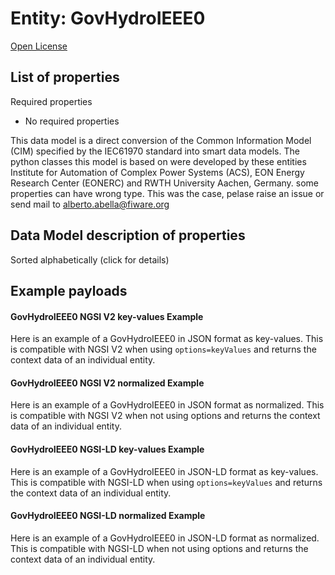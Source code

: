 Entity: GovHydroIEEE0  
=====================  
[Open License](https://github.com/smart-data-models//dataModel.EnergyCIM/blob/master/GovHydroIEEE0/LICENSE.md)  

## List of properties  

Required properties  
- No required properties    
This data model is a direct conversion of the Common Information Model (CIM) specified by the IEC61970 standard into smart data models. The python classes this model is based on were developed by these entities Institute for Automation of Complex Power Systems (ACS), EON Energy Research Center (EONERC) and RWTH University Aachen, Germany. some properties can have wrong type. This was the case, pelase raise an issue or send mail to alberto.abella@fiware.org  
## Data Model description of properties  
Sorted alphabetically (click for details)  
## Example payloads    
#### GovHydroIEEE0 NGSI V2 key-values Example    
Here is an example of a GovHydroIEEE0 in JSON format as key-values. This is compatible with NGSI V2 when  using `options=keyValues` and returns the context data of an individual entity.  
#### GovHydroIEEE0 NGSI V2 normalized Example    
Here is an example of a GovHydroIEEE0 in JSON format as normalized. This is compatible with NGSI V2 when not using options and returns the context data of an individual entity.  
#### GovHydroIEEE0 NGSI-LD key-values Example    
Here is an example of a GovHydroIEEE0 in JSON-LD format as key-values. This is compatible with NGSI-LD when  using `options=keyValues` and returns the context data of an individual entity.  
#### GovHydroIEEE0 NGSI-LD normalized Example    
Here is an example of a GovHydroIEEE0 in JSON-LD format as normalized. This is compatible with NGSI-LD when not using options and returns the context data of an individual entity.  
